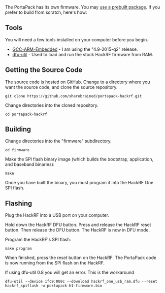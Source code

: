 The PortaPack has its own firmware. You may [use a prebuilt package](Updating-Firmware). If you prefer to build from scratch, here's how:

## Tools

You will need a few tools installed on your computer before you begin.

* [GCC-ARM-Embedded](https://launchpad.net/gcc-arm-embedded) - I am using the "4.9-2015-q2" release.
* [dfu-util](http://dfu-util.sourceforge.net) - Used to load and run the stock HackRF firmware from RAM.

## Getting the Source Code

The source code is hosted on GitHub. Change to a directory where you want the source code, and clone the source repository.

    git clone https://github.com/sharebrained/portapack-hackrf.git

Change directories into the cloned repository.

    cd portapack-hackrf

## Building

Change directories into the "firmware" subdirectory.

    cd firmware

Make the SPI flash binary image (which builds the bootstrap, application, and baseband binaries):

    make

Once you have built the binary, you must program it into the HackRF One SPI flash.

## Flashing

Plug the HackRF into a USB port on your computer.

Hold down the HackRF DFU button. Press and release the HackRF reset button. Then release the DFU button. The HackRF is now in DFU mode.

Program the HackRF's SPI flash:

    make program

When finished, press the reset button on the HackRF. The PortaPack code is now running from the SPI flash on the HackRF.

If using dfu-util 0.8 you will get an error. This is the workaround

    dfu-util --device 1fc9:000c --download hackrf_one_usb_ram.dfu --reset
    hackrf_spiflash -w portapack-h1-firmware.bin